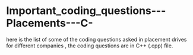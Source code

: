# Important_coding_questions---Placements---C-
here is the list of some of the coding questions asked in placement drives for different companies , the coding questions are in C++ (.cpp) file.
